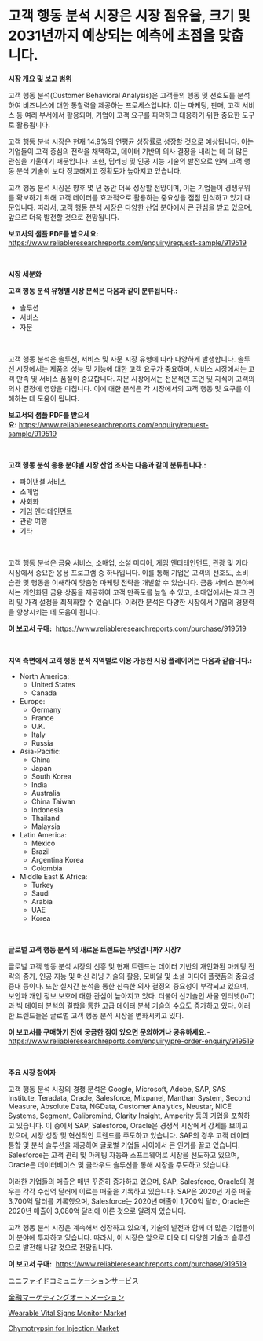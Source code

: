 <p><h1>고객 행동 분석 시장은 시장 점유율, 크기 및 2031년까지 예상되는 예측에 초점을 맞춥니다.</h1></p><p><strong>시장 개요 및 보고 범위</strong></p>
<p><p>고객 행동 분석(Customer Behavioral Analysis)은 고객들의 행동 및 선호도를 분석하여 비즈니스에 대한 통찰력을 제공하는 프로세스입니다. 이는 마케팅, 판매, 고객 서비스 등 여러 부서에서 활용되며, 기업이 고객 요구를 파악하고 대응하기 위한 중요한 도구로 활용됩니다.</p><p>고객 행동 분석 시장은 현재 14.9%의 연평균 성장률로 성장할 것으로 예상됩니다. 이는 기업들이 고객 중심의 전략을 채택하고, 데이터 기반의 의사 결정을 내리는 데 더 많은 관심을 기울이기 때문입니다. 또한, 딥러닝 및 인공 지능 기술의 발전으로 인해 고객 행동 분석 기술이 보다 정교해지고 정확도가 높아지고 있습니다.</p><p>고객 행동 분석 시장은 향후 몇 년 동안 더욱 성장할 전망이며, 이는 기업들이 경쟁우위를 확보하기 위해 고객 데이터를 효과적으로 활용하는 중요성을 점점 인식하고 있기 때문입니다. 따라서, 고객 행동 분석 시장은 다양한 산업 분야에서 큰 관심을 받고 있으며, 앞으로 더욱 발전할 것으로 전망됩니다.</p></p>
<p><strong>보고서의 샘플 PDF를 받으세요:</strong> <a href="https://www.reliableresearchreports.com/enquiry/request-sample/919519">https://www.reliableresearchreports.com/enquiry/request-sample/919519</a></p>
<p>&nbsp;</p>
<p><strong>시장 세분화</strong></p>
<p><strong>고객 행동 분석 유형별 시장 분석은 다음과 같이 분류됩니다.:</strong></p>
<p><ul><li>솔루션</li><li>서비스</li><li>자문</li></ul></p>
<p>&nbsp;</p>
<p><p>고객 행동 분석은 솔루션, 서비스 및 자문 시장 유형에 따라 다양하게 발생합니다. 솔루션 시장에서는 제품의 성능 및 기능에 대한 고객 요구가 중요하며, 서비스 시장에서는 고객 만족 및 서비스 품질이 중요합니다. 자문 시장에서는 전문적인 조언 및 지식이 고객의 의사 결정에 영향을 미칩니다. 이에 대한 분석은 각 시장에서의 고객 행동 및 요구를 이해하는 데 도움이 됩니다.</p></p>
<p><strong>보고서의 샘플 PDF를 받으세요:</strong>&nbsp;<a href="https://www.reliableresearchreports.com/enquiry/request-sample/919519">https://www.reliableresearchreports.com/enquiry/request-sample/919519</a></p>
<p>&nbsp;</p>
<p><strong> 고객 행동 분석 응용 분야별 시장 산업 조사는 다음과 같이 분류됩니다.:</strong></p>
<p><ul><li>파이낸셜 서비스</li><li>소매업</li><li>사회화</li><li>게임 엔터테인먼트</li><li>관광 여행</li><li>기타</li></ul></p>
<p>&nbsp;</p>
<p><p>고객 행동 분석은 금융 서비스, 소매업, 소셜 미디어, 게임 엔터테인먼트, 관광 및 기타 시장에서 중요한 응용 프로그램 중 하나입니다. 이를 통해 기업은 고객의 선호도, 소비 습관 및 행동을 이해하여 맞춤형 마케팅 전략을 개발할 수 있습니다. 금융 서비스 분야에서는 개인화된 금융 상품을 제공하여 고객 만족도를 높일 수 있고, 소매업에서는 재고 관리 및 가격 설정을 최적화할 수 있습니다. 이러한 분석은 다양한 시장에서 기업의 경쟁력을 향상시키는 데 도움이 됩니다.</p></p>
<p><strong>이 보고서 구매:</strong>&nbsp; <a href="https://www.reliableresearchreports.com/purchase/919519">https://www.reliableresearchreports.com/purchase/919519</a></p>
<p>&nbsp;</p>
<p><strong>지역 측면에서 고객 행동 분석 지역별로 이용 가능한 시장 플레이어는 다음과 같습니다.:</strong></p>
<p><ul>
    <li>
        North America:
        <ul>
            <li>United States</li>
            <li>Canada</li>
        </ul>
    </li>
    <li>
        Europe:
        <ul>
            <li>Germany</li>
            <li>France</li>
            <li>U.K.</li>
            <li>Italy</li>
            <li>Russia</li>
        </ul>
    </li>
    <li>
        Asia-Pacific:
        <ul>
            <li>China</li>
            <li>Japan</li>
            <li>South Korea</li>
            <li>India</li>
            <li>Australia</li>
            <li>China Taiwan</li>
            <li>Indonesia</li>
            <li>Thailand</li>
            <li>Malaysia</li>
        </ul>
    </li>
    <li>
        Latin America:
        <ul>
            <li>Mexico</li>
            <li>Brazil</li>
            <li>Argentina Korea</li>
            <li>Colombia</li>
        </ul>
    </li>
    <li>
        Middle East & Africa:
        <ul>
            <li>Turkey</li>
            <li>Saudi</li>
            <li>Arabia</li>
            <li>UAE</li>
            <li>Korea</li>
        </ul>
    </li>
    </ul></p>
<p>&nbsp;</p>
<p><strong>글로벌 고객 행동 분석 의 새로운 트렌드는 무엇입니까? 시장?</strong></p>
<p><p>글로벌 고객 행동 분석 시장의 신흥 및 현재 트렌드는 데이터 기반의 개인화된 마케팅 전략의 증가, 인공 지능 및 머신 러닝 기술의 활용, 모바일 및 소셜 미디어 플랫폼의 중요성 증대 등이다. 또한 실시간 분석을 통한 신속한 의사 결정의 중요성이 부각되고 있으며, 보안과 개인 정보 보호에 대한 관심이 높아지고 있다. 더불어 신기술인 사물 인터넷(IoT)과 빅 데이터 분석의 결합을 통한 고급 데이터 분석 기술의 수요도 증가하고 있다. 이러한 트렌드들은 글로벌 고객 행동 분석 시장을 변화시키고 있다.</p></p>
<p><strong>이 보고서를 구매하기 전에 궁금한 점이 있으면 문의하거나 공유하세요.</strong>- <a href="https://www.reliableresearchreports.com/enquiry/pre-order-enquiry/919519">https://www.reliableresearchreports.com/enquiry/pre-order-enquiry/919519</a></p>
<p>&nbsp;</p>
<p><strong>주요 시장 참여자</strong></p>
<p><p>고객 행동 분석 시장의 경쟁 분석은 Google, Microsoft, Adobe, SAP, SAS Institute, Teradata, Oracle, Salesforce, Mixpanel, Manthan System, Second Measure, Absolute Data, NGData, Customer Analytics, Neustar, NICE Systems, Segment, Calibremind, Clarity Insight, Amperity 등의 기업을 포함하고 있습니다. 이 중에서 SAP, Salesforce, Oracle은 경쟁적 시장에서 강세를 보이고 있으며, 시장 성장 및 혁신적인 트렌드를 주도하고 있습니다. SAP의 경우 고객 데이터 통합 및 분석 솔루션을 제공하여 글로벌 기업들 사이에서 큰 인기를 끌고 있습니다. Salesforce는 고객 관리 및 마케팅 자동화 소프트웨어로 시장을 선도하고 있으며, Oracle은 데이터베이스 및 클라우드 솔루션을 통해 시장을 주도하고 있습니다.</p><p>이러한 기업들의 매출은 매년 꾸준히 증가하고 있으며, SAP, Salesforce, Oracle의 경우는 각각 수십억 달러에 이르는 매출을 기록하고 있습니다. SAP은 2020년 기준 매출 3,700억 달러를 기록했으며, Salesforce는 2020년 매출이 1,700억 달러, Oracle은 2020년 매출이 3,080억 달러에 이른 것으로 알려져 있습니다.</p><p>고객 행동 분석 시장은 계속해서 성장하고 있으며, 기술의 발전과 함께 더 많은 기업들이 이 분야에 투자하고 있습니다. 따라서, 이 시장은 앞으로 더욱 더 다양한 기술과 솔루션으로 발전해 나갈 것으로 전망됩니다.</p></p>
<p><strong>이 보고서 구매:</strong>&nbsp;&nbsp;<a href="https://www.reliableresearchreports.com/purchase/919519">https://www.reliableresearchreports.com/purchase/919519</a></p>
<p><p><a href="https://github.com/mohamedbakry57/Market-Research-Report-List-2/blob/main/8125827182943.md">ユニファイドコミュニケーションサービス</a></p><p><a href="https://github.com/lababdou/Market-Research-Report-List-2/blob/main/9875951182944.md">金融マーケティングオートメーション</a></p><p><a href="https://issuu.com/reportprime-2/docs/wearable-vital-signs-monitor-market-size-2030.pptx">Wearable Vital Signs Monitor Market</a></p><p><a href="https://issuu.com/reportprime-2/docs/chymotrypsin-for-injection-market-size-2030.pptx">Chymotrypsin for Injection Market</a></p></p>
